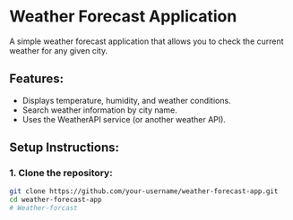 # Weather Forecast Application

A simple weather forecast application that allows you to check the current weather for any given city.

## Features:
- Displays temperature, humidity, and weather conditions.
- Search weather information by city name.
- Uses the WeatherAPI service (or another weather API).

## Setup Instructions:

### 1. Clone the repository:
```bash
git clone https://github.com/your-username/weather-forecast-app.git
cd weather-forecast-app
# Weather-forcast
